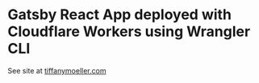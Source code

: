 # Gatsby React App deployed with Cloudflare Workers using Wrangler CLI
See site at [tiffanymoeller.com](https://tiffanymoeller.com/)